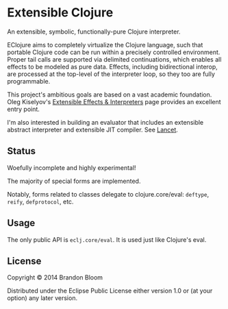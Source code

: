 # Extensible Clojure

An extensible, symbolic, functionally-pure Clojure interpreter.

EClojure aims to completely virtualize the Clojure language, such that
portable Clojure code can be run within a precisely controlled environment.
Proper tail calls are supported via delimited continuations, which enables all
effects to be modeled as pure data. Effects, including bidirectional interop,
are processed at the top-level of the interpreter loop, so they too are fully
programmable.

This project's ambitious goals are based on a vast academic foundation.  Oleg
Kiselyov's [Extensible Effects & Interpreters][1] page provides an excellent
entry point.

I'm also interested in building an evaluator that includes an extensible
abstract interpreter and extensible JIT compiler. See [Lancet][2]. 


## Status

Woefully incomplete and highly experimental!

The majority of special forms are implemented.

Notably, forms related to classes delegate to clojure.core/eval:
`deftype`, `reify`, `defprotocol`, etc.


## Usage

The only public API is `eclj.core/eval`. It is used just like Clojure's eval.


## License

Copyright © 2014 Brandon Bloom

Distributed under the Eclipse Public License either version 1.0 or (at
your option) any later version.


[1]: http://okmij.org/ftp/Haskell/extensible/
[2]: https://github.com/TiarkRompf/lancet
